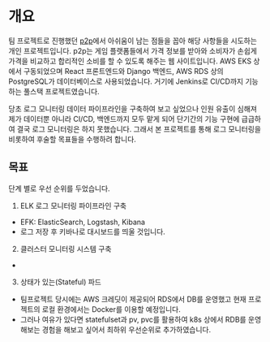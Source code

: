 # 개요
팀 프로젝트로 진행했던 [p2p](https://github.com/goorm-k8s-Finalproject)에서 아쉬움이 남는 점들을 꼽아 해당 사항들을 시도하는 개인 프로젝트입니다.
p2p는 게임 플랫폼들에서 가격 정보를 받아와 소비자가 손쉽게 가격을 비교하고 합리적인 소비를 할 수 있도록 해주는 웹 사이트입니다.
AWS EKS 상에서 구동되었으며 React 프론트엔드와 Django 백엔드, AWS RDS 상의 PostgreSQL가 데이터베이스로 사용되었습니다. 거기에 Jenkins로 CI/CD까지 기능하는 풀스택 프로젝트였습니다.

당초 로그 모니터링 데이터 파이프라인을 구축하여 보고 싶었으나 인원 유출이 심해져 제가 데이터뿐 아니라 CI/CD, 백엔드까지 모두 맡게 되어 단기간의 기능 구현에 급급하여 결국 로그 모니터링은 하지 못했습니다. 그래서 본 프로젝트를 통해 로그 모니터링을 비롯하여 후술할 목표들을 수행하려 합니다.

## 목표
단계 별로 우선 순위를 두었습니다.
1. ELK 로그 모니터링 파이프라인 구축
- EFK: ElasticSearch, Logstash, Kibana
- 로그 저장 후 키바나로 대시보드를 띄울 것입니다.
2. 클러스터 모니터링 시스템 구축
- 
3. 상태가 있는(Stateful) 파드
- 팀프로젝트 당시에는 AWS 크레딧이 제공되어 RDS에서 DB를 운영했고 현재 프로젝트의 로컬 환경에서는 Docker를 이용할 예정입니다.
- 그러나 여유가 있다면 statefulset과 pv, pvc를 활용하여 k8s 상에서 RDB를 운영해보는 경험을 해보고 싶어서 최하위 우선순위로 추가하였습니다.

